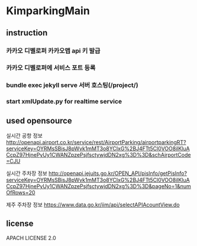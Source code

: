 # KimparkingMain

## instruction
### 카카오 디벨로퍼 카카오맵 api 키 발급
### 카카오 디벨로퍼에 서비스 포트 등록
### bundle exec jekyll serve 서버 호스팅(/project/)
### start xmlUpdate.py for realtime service

## used opensource
실시간 공항 정보
http://openapi.airport.co.kr/service/rest/AirportParking/airportparkingRT?serviceKey=OYRMsSBisJ8pWvk1mMT3o8YCIxG%2BJ4FTt5Cl0VOO8ilKluACcpZ97HjnePyUy1CWANZpzePsjfsctywjdDN2xg%3D%3D&schAirportCode=CJU

실시간 주차장 정보
http://openapi.jejuits.go.kr/OPEN_API/pisInfo/getPisInfo?serviceKey=OYRMsSBisJ8pWvk1mMT3o8YCIxG%2BJ4FTt5Cl0VOO8ilKluACcpZ97HjnePyUy1CWANZpzePsjfsctywjdDN2xg%3D%3D&pageNo=1&numOfRows=20

제주 주차장 정보
https://www.data.go.kr/iim/api/selectAPIAcountView.do

## license
APACH LICENSE 2.0
